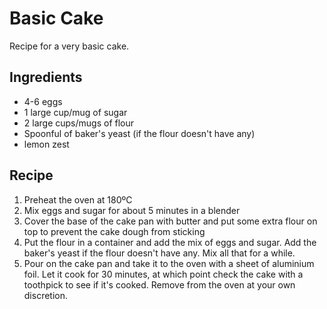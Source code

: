 # Basic Cake

Recipe for a very basic cake.

## Ingredients

- 4-6 eggs
- 1 large cup/mug of sugar
- 2 large cups/mugs of flour
- Spoonful of baker's yeast (if the flour doesn't have any)
- lemon zest

## Recipe

1. Preheat the oven at 180ºC
2. Mix eggs and sugar for about 5 minutes in a blender 
3. Cover the base of the cake pan with butter and put some extra flour on top to prevent the cake dough from sticking
4. Put the flour in a container and add the mix of eggs and sugar. Add the baker's yeast if the flour doesn't have any. Mix all that for a while.
5. Pour on the cake pan and take it to the oven with a sheet of aluminium foil. Let it cook for 30 minutes, at which point check the cake with a toothpick to see if it's cooked. Remove from the oven at your own discretion.
